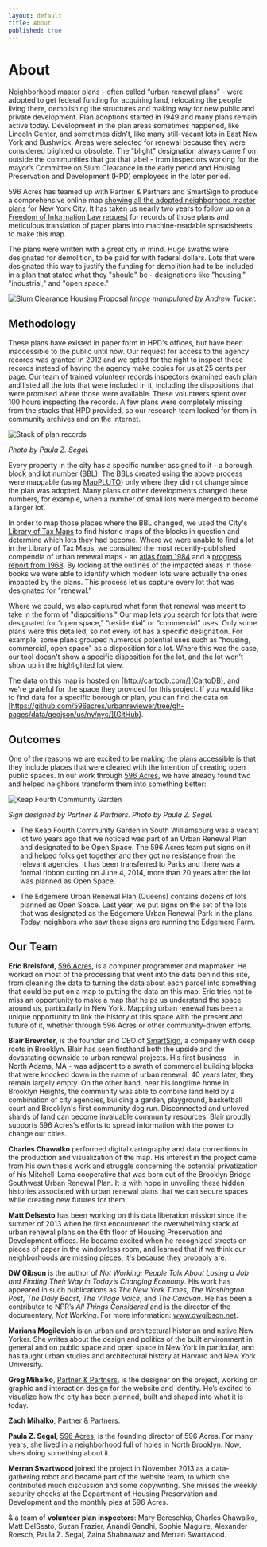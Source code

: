 ```yaml
---
layout: default
title: About
published: true
---
```


# About

Neighborhood master plans - often called “urban renewal plans” - were adopted to get federal funding for acquiring land, relocating the people living there, demolishing the structures and making way for new public and private development. Plan adoptions started in 1949 and many plans remain active today. Development in the plan areas sometimes happened, like Lincoln Center, and sometimes didn't, like many still-vacant lots in East New York and Bushwick. Areas were selected for renewal because they were considered blighted or obsolete. The "blight" designation always came from outside the communities that got that label - from inspectors working for the mayor’s Committee on Slum Clearance in the early period and Housing Preservation and Development (HPD) employees in the later period. 

596 Acres has teamed up with Partner & Partners and SmartSign to produce a comprehensive online map [showing all the adopted neighborhood master plans](http://www.nyc.gov/html/hpd/html/developers/urban-renewal.shtml) for New York City. It has taken us nearly two years to follow up on a [Freedom of Information Law request](media/596URPFOILletter_take2.pdf) for records of those plans and meticulous translation of paper plans into machine-readable spreadsheets to make this map. 
 
The plans were written with a great city in mind. Huge swaths were designated for demolition, to be paid for with federal dollars. Lots that were designated this way to justify the funding for demolition had to be included in a plan that stated what they "should" be - designations like "housing," "industrial," and "open space."

![Slum Clearance Housing Proposal](img/slum_clearance.jpg)
*Image manipulated by Andrew Tucker.*

## Methodology

These plans have existed in paper form in HPD's offices, but have been inaccessible to the public until now. Our request for access to the agency records was granted in 2012 and we opted for the right to inspect these records instead of having the agency make copies for us at 25 cents per page. Our team of trained volunteer records inspectors examined each plan and listed all the lots that were included in it, including the dispositions that were promised where those were available. These volunteers spent over 100 hours inspecting the records. A few plans were completely missing from the stacks that HPD provided, so our research team looked for them in community archives and on the internet.

![Stack of plan records](img/paper.jpg)

*Photo by Paula Z. Segal.*

Every property in the city has a specific number assigned to it - a borough, block and lot number (BBL). The BBLs created using the above process were mappable (using [MapPLUTO](http://www.nyc.gov/html/dcp/html/bytes/dwn_pluto_mappluto.shtml#mappluto)) only where they did not change since the plan was adopted. Many plans or other developments changed these numbers, for example, when a number of small lots were merged to become a larger lot.

In order to map those places where the BBL changed, we used the City's [Library of Tax Maps](http://gis.nyc.gov/taxmap/library.htm) to find historic maps of the blocks in question and determine which lots they had become. Where we were unable to find a lot in the Library of Tax Maps, we consulted the most recently-published compendia of urban renewal maps - an [atlas from 1984](http://www.worldcat.org/title/atlas-of-urban-renewal-project-areas-in-the-city-of-new-york/oclc/10819767&referer=brief_results) and a [progress report from 1968](http://www.worldcat.org/title/community-development-program-progress-report/oclc/10551321&referer=brief_results). By looking at the outlines of the impacted areas in those books we were able to identify which modern lots were actually the ones impacted by the plans. This process let us capture every lot that was designated for "renewal."

Where we could, we also captured what form that renewal was meant to take in the form of "dispositions." Our map lets you search for lots that were designated for “open space,” “residential” or “commercial” uses. Only some plans were this detailed, so not every lot has a specific designation. For example, some plans grouped numerous potential uses such as "housing, commercial, open space" as a disposition for a lot. Where this was the case, our tool doesn't show a specific disposition for the lot, and the lot won't show up in the highlighted lot view.

The data on this map is hosted on [http://cartodb.com/](CartoDB), and we're
grateful for the space they provided for this project. If you would like to find
data for a specific borough or plan, you can find the data on
[https://github.com/596acres/urbanreviewer/tree/gh-pages/data/geojson/us/ny/nyc/](GitHub).


## Outcomes

One of the reasons we are excited to be making the plans accessible is that they include places that were cleared with the intention of creating open public spaces. In our work through [596 Acres](http://596acres.org/), we have already found two and helped neighbors transform them into something better: 

![Keap Fourth Community Garden](img/keap_fourth.jpg)

*Sign designed by Partner & Partners. Photo by Paula Z. Segal.*
 
- The Keap Fourth Community Garden in South Williamsburg was a vacant lot two years ago that we noticed was part of an Urban Renewal Plan and designated to be Open Space. The 596 Acres team put signs on it and helped folks get together and they got no resistance from the relevant agencies. It has been transferred to Parks and there was a formal ribbon cutting on June 4, 2014, more than 20 years after the lot was planned as Open Space.

- The Edgemere Urban Renewal Plan (Queens) contains dozens of lots planned as Open Space. Last year, we put signs on the set of the lots that was designated as the Edgemere Urban Renewal Park in the plans. Today, neighbors who saw these signs are running the [Edgemere Farm](http://596acres.org/en/lot/4158370033/).

## Our Team

**Eric Brelsford**, [596 Acres](http://596acres.org/), is a computer programmer
and mapmaker. He worked on most of the processing that went into the data behind
this site, from cleaning the data to turning the data about each parcel into
something that could be put on a map to putting the data on this map. Eric tries
not to miss an opportunity to make a map that helps us understand the space
around us, particularly in New York. Mapping urban renewal has been a unique 
opportunity to link the history of this space with the present and future of it,
whether through 596 Acres or other community-driven efforts.

**Blair Brewster**, is the founder and CEO of [SmartSign](http://www.smartsign.com/), a company with deep roots in Brooklyn. Blair has seen firsthand both the upside and the devastating downside to urban renewal projects. His first business - in North Adams, MA - was adjacent to a swath of commercial building blocks that were knocked down in the name of urban renewal; 40 years later, they remain largely empty. On the other hand, near his longtime home in Brooklyn Heights, the community was able to combine land held by a combination of city agencies, building a garden, playground, basketball court and Brooklyn's first community dog run. Disconnected and unloved shards of land can become invaluable community resources. Blair proudly supports 596 Acres's efforts to spread information with the power to change our cities.

**Charles Chawalko** performed digital cartography and data corrections in the production and visualization of the map. His interest in the project came from his own thesis work and struggle concerning the potential privatization of his Mitchell-Lama cooperative that was born out of the Brooklyn Bridge Southwest Urban Renewal Plan. It is with hope in unveiling these hidden histories associated with urban renewal plans that we can secure spaces while creating new futures for them.

**Matt Delsesto** has been working on this data liberation mission since the summer of 2013 when he first encountered the overwhelming stack of urban renewal plans on the 6th floor of Housing Preservation and Development offices.  He became excited when he recognized streets on pieces of paper in the windowless room, and learned that if we think our neighborhoods are missing pieces, it's because they probably are.

**DW Gibson** is the author of _Not Working: People Talk About Losing a Job and Finding Their Way in Today’s Changing Economy_. His work has appeared in such publications as _The New York Times_, _The Washington Post_, _The Daily Beast_, _The Village Voice_, and _The Caravan_. He has been a contributor to NPR’s _All Things Considered_ and is the director of the documentary, _Not Working_. For more information: www.dwgibson.net.

**Mariana Mogilevich** is an urban and architectural historian and native New Yorker. She writes about the design and politics of the built environment in general and on public space and open space in New York in particular, and has taught urban studies and architectural history at Harvard and New York University. 

**Greg Mihalko**, [Partner & Partners](http://partnerandpartners.com/), is the designer on the project, working on graphic and interaction design for the website and identity. He’s excited to visualize how the city has been planned, built and shaped into what it is today.

**Zach Mihalko**, [Partner & Partners](http://partnerandpartners.com/).

**Paula Z. Segal**, [596 Acres](http://596acres.org/), is the founding director of 596 Acres. For many years, she lived in a neighborhood full of holes in North Brooklyn. Now, she’s doing something about it. 

**Merran Swartwood** joined the project in November 2013 as a data-gathering robot and became part of the website team, to which she contributed much discussion and some copywriting. She misses the weekly security checks at the Department of Housing Preservation and Development and the monthly pies at 596 Acres.

& a team of **volunteer plan inspectors**: Mary Bereschka, Charles Chawalko, Matt DelSesto, Suzan Frazier, Anandi Gandhi, Sophie Maguire, Alexander Roesch, Paula Z. Segal, Zaina Shahnawaz and Merran Swartwood.
